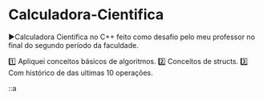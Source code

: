 # Calculadora-Cientifica
:arrow_forward:Calculadora Cientifica no C++ feito como desafio pelo meu professor no final do segundo período da faculdade.

:one: Apliquei conceitos básicos de algoritmos.
:two: Conceitos de structs.
:three: Com histórico de das ultimas 10 operações.

::a

